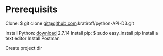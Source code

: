 Prerequisits
============

Clone:
$ git clone git@github.com:kratiroff/python-API-D3.git

Install Python: [download](https://www.python.org/downloads/) 2.7.14
Install pip: $ sudo easy_install pip
Install a text editor
Install Postman

Create project dir
